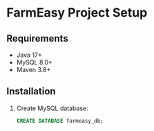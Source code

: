 # FarmEasy Project Setup

## Requirements
- Java 17+
- MySQL 8.0+
- Maven 3.8+

## Installation
1. Create MySQL database:
   ```sql
   CREATE DATABASE farmeasy_db;